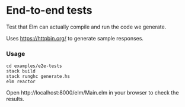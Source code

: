 # End-to-end tests

Test that Elm can actually compile and run the code we generate.

Uses https://httpbin.org/ to generate sample responses.

### Usage

```
cd examples/e2e-tests
stack build
stack runghc generate.hs
elm reactor
```

Open http://localhost:8000/elm/Main.elm in your browser to check the results.
